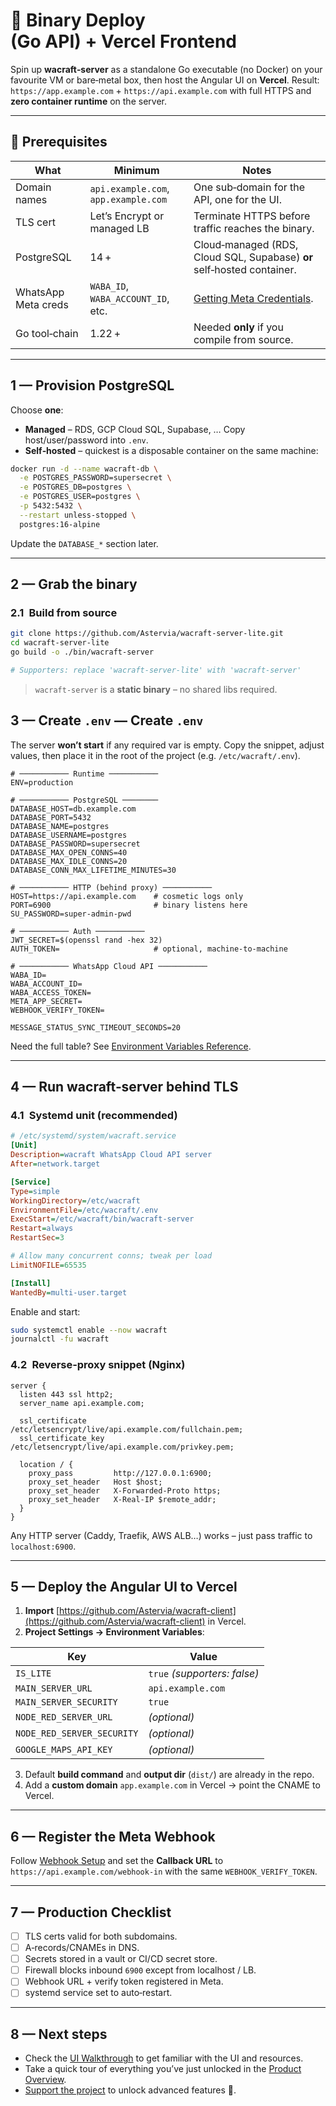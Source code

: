 # 🚀 Binary Deploy (Go API) + Vercel Frontend

Spin up **wacraft‑server** as a standalone Go executable (no Docker) on your favourite VM or
bare‑metal box, then host the Angular UI on **Vercel**.
Result: `https://app.example.com` + `https://api.example.com` with full HTTPS and **zero container runtime** on the server.

---

## 🧰 Prerequisites

| What                | Minimum                              | Notes                                                                  |
| ------------------- | ------------------------------------ | ---------------------------------------------------------------------- |
| Domain names        | `api.example.com`, `app.example.com` | One sub‑domain for the API, one for the UI.                            |
| TLS cert            | Let’s Encrypt or managed LB          | Terminate HTTPS before traffic reaches the binary.                     |
| PostgreSQL          | 14 +                                 | Cloud‑managed (RDS, Cloud SQL, Supabase) **or** self‑hosted container. |
| WhatsApp Meta creds | `WABA_ID`, `WABA_ACCOUNT_ID`, etc.   | [Getting Meta Credentials](../config/meta-setup.md).                   |
| Go tool‑chain       | 1.22 +                               | Needed **only** if you compile from source.                            |

---

## 1 — Provision PostgreSQL

Choose **one**:

- **Managed** – RDS, GCP Cloud SQL, Supabase, … Copy host/user/password into `.env`.
- **Self‑hosted** – quickest is a disposable container on the same machine:

```bash
docker run -d --name wacraft-db \
  -e POSTGRES_PASSWORD=supersecret \
  -e POSTGRES_DB=postgres \
  -e POSTGRES_USER=postgres \
  -p 5432:5432 \
  --restart unless-stopped \
  postgres:16-alpine
```

Update the `DATABASE_*` section later.

---

## 2 — Grab the binary

### 2.1 Build from source

```bash
git clone https://github.com/Astervia/wacraft-server-lite.git
cd wacraft-server-lite
go build -o ./bin/wacraft-server

# Supporters: replace 'wacraft-server-lite' with 'wacraft-server'
```

> `wacraft-server` is a **static binary** – no shared libs required.

## 3 — Create `.env` — Create `.env`

The server **won’t start** if any required var is empty.
Copy the snippet, adjust values, then place it in the root of the project (e.g. `/etc/wacraft/.env`).

```env
# ─────────── Runtime ───────────
ENV=production

# ─────────── PostgreSQL ────────
DATABASE_HOST=db.example.com
DATABASE_PORT=5432
DATABASE_NAME=postgres
DATABASE_USERNAME=postgres
DATABASE_PASSWORD=supersecret
DATABASE_MAX_OPEN_CONNS=40
DATABASE_MAX_IDLE_CONNS=20
DATABASE_CONN_MAX_LIFETIME_MINUTES=30

# ─────────── HTTP (behind proxy) ───────────
HOST=https://api.example.com    # cosmetic logs only
PORT=6900                       # binary listens here
SU_PASSWORD=super‑admin‑pwd

# ─────────── Auth ───────────
JWT_SECRET=$(openssl rand -hex 32)
AUTH_TOKEN=                     # optional, machine‑to‑machine

# ─────────── WhatsApp Cloud API ───────────
WABA_ID=
WABA_ACCOUNT_ID=
WABA_ACCESS_TOKEN=
META_APP_SECRET=
WEBHOOK_VERIFY_TOKEN=

MESSAGE_STATUS_SYNC_TIMEOUT_SECONDS=20
```

Need the full table? See [Environment Variables Reference](../config/env-vars.md).

---

## 4 — Run **wacraft‑server** behind TLS

### 4.1 Systemd unit (recommended)

```ini
# /etc/systemd/system/wacraft.service
[Unit]
Description=wacraft WhatsApp Cloud API server
After=network.target

[Service]
Type=simple
WorkingDirectory=/etc/wacraft
EnvironmentFile=/etc/wacraft/.env
ExecStart=/etc/wacraft/bin/wacraft-server
Restart=always
RestartSec=3

# Allow many concurrent conns; tweak per load
LimitNOFILE=65535

[Install]
WantedBy=multi-user.target
```

Enable and start:

```bash
sudo systemctl enable --now wacraft
journalctl -fu wacraft
```

### 4.2 Reverse‑proxy snippet (Nginx)

```nginx
server {
  listen 443 ssl http2;
  server_name api.example.com;

  ssl_certificate     /etc/letsencrypt/live/api.example.com/fullchain.pem;
  ssl_certificate_key /etc/letsencrypt/live/api.example.com/privkey.pem;

  location / {
    proxy_pass         http://127.0.0.1:6900;
    proxy_set_header   Host $host;
    proxy_set_header   X-Forwarded-Proto https;
    proxy_set_header   X-Real-IP $remote_addr;
  }
}
```

Any HTTP server (Caddy, Traefik, AWS ALB…) works – just pass traffic to `localhost:6900`.

---

## 5 — Deploy the Angular UI to Vercel

1. **Import** [https://github.com/Astervia/wacraft-client](https://github.com/Astervia/wacraft-client) in Vercel.
2. **Project Settings → Environment Variables**:

| Key                        | Value                        |
| -------------------------- | ---------------------------- |
| `IS_LITE`                  | `true` *(supporters: false)* |
| `MAIN_SERVER_URL`          | `api.example.com`            |
| `MAIN_SERVER_SECURITY`     | `true`                       |
| `NODE_RED_SERVER_URL`      | *(optional)*                 |
| `NODE_RED_SERVER_SECURITY` | *(optional)*                 |
| `GOOGLE_MAPS_API_KEY`      | *(optional)*                 |

3. Default **build command** and **output dir** (`dist/`) are already in the repo.
4. Add a **custom domain** `app.example.com` in Vercel → point the CNAME to Vercel.

---

## 6 — Register the Meta Webhook

Follow [Webhook Setup](../config/webhook-setup.md) and set the **Callback URL** to
`https://api.example.com/webhook-in` with the same `WEBHOOK_VERIFY_TOKEN`.

---

## 7 — Production Checklist

- [ ] TLS certs valid for both subdomains.
- [ ] A‑records/CNAMEs in DNS.
- [ ] Secrets stored in a vault or CI/CD secret store.
- [ ] Firewall blocks inbound `6900` except from localhost / LB.
- [ ] Webhook URL + verify token registered in Meta.
- [ ] systemd service set to auto‑restart.

---

## 8 — Next steps

- Check the [UI Walkthrough](../guide/ui.md) to get familiar with the UI and resources.
- Take a quick tour of everything you’ve just unlocked in the [Product Overview](../guide/overview.md).
- [Support the project](../support/plans.md) to unlock advanced features 💎.
